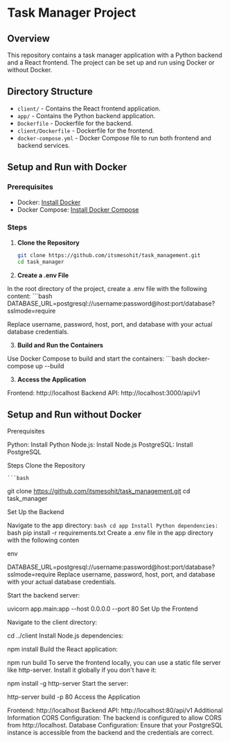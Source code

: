 # Task Manager Project

## Overview

This repository contains a task manager application with a Python backend and a React frontend. The project can be set up and run using Docker or without Docker.

## Directory Structure

- `client/` - Contains the React frontend application.
- `app/` - Contains the Python backend application.
- `Dockerfile` - Dockerfile for the backend.
- `client/Dockerfile` - Dockerfile for the frontend.
- `docker-compose.yml` - Docker Compose file to run both frontend and backend services.

## Setup and Run with Docker

### Prerequisites

- Docker: [Install Docker](https://docs.docker.com/get-docker/)
- Docker Compose: [Install Docker Compose](https://docs.docker.com/compose/install/)

### Steps

1. **Clone the Repository**

   ```bash
   git clone https://github.com/itsmesohit/task_management.git
   cd task_manager

2. **Create a .env File**

In the root directory of the project, create a .env file with the following content:
    ```bash
    DATABASE_URL=postgresql://username:password@host:port/database?sslmode=require


Replace username, password, host, port, and database with your actual database credentials.

3. **Build and Run the Containers**

Use Docker Compose to build and start the containers:
    ```bash
    docker-compose up --build


3. **Access the Application**
    
Frontend: http://localhost
Backend API: http://localhost:3000/api/v1


## Setup and Run without Docker

Prerequisites

Python: Install Python
Node.js: Install Node.js
PostgreSQL: Install PostgreSQL

Steps Clone the Repository
    
    ```bash
   git clone https://github.com/itsmesohit/task_management.git
   cd task_manager

Set Up the Backend

Navigate to the app directory:
    ```bash
   cd app
   Install Python dependencies:
    ```bash
   pip install -r requirements.txt
   Create a .env file in the app directory with the following conten


env

DATABASE_URL=postgresql://username:password@host:port/database?sslmode=require
Replace username, password, host, port, and database with your actual database credentials.

Start the backend server:

uvicorn app.main:app --host 0.0.0.0 --port 80
Set Up the Frontend

Navigate to the client directory:

cd ../client
Install Node.js dependencies:


npm install
Build the React application:


npm run build
To serve the frontend locally, you can use a static file server like http-server. Install it globally if you don't have it:

npm install -g http-server
Start the server:

http-server build -p 80
Access the Application

Frontend: http://localhost
Backend API: http://localhost:80/api/v1
Additional Information
CORS Configuration: The backend is configured to allow CORS from http://localhost.
Database Configuration: Ensure that your PostgreSQL instance is accessible from the backend and the credentials are correct.
